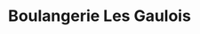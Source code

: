 ---
title: "Boulangerie Les Gaulois"
url: /saint-maur-des-fosses/boulangerie-les-gaulois/
shop: Bäckerei
---